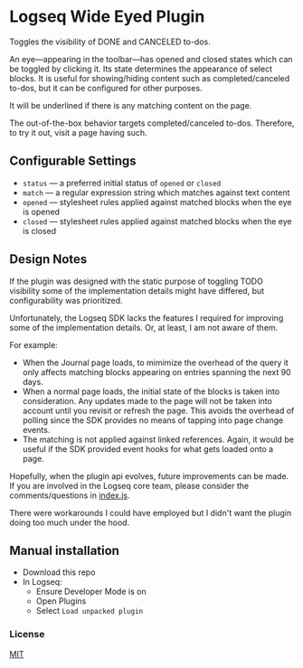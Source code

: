 # Logseq Wide Eyed Plugin

Toggles the visibility of DONE and CANCELED to-dos.

An eye—appearing in the toolbar—has opened and closed states which can be toggled by clicking it.  Its state determines the appearance of select blocks.  It is useful for showing/hiding content such as completed/canceled to-dos, but it can be configured for other purposes.

It will be underlined if there is any matching content on the page.

The out-of-the-box behavior targets completed/canceled to-dos.  Therefore, to try it out, visit a page having such.

## Configurable Settings
* `status` — a preferred initial status of `opened` or `closed`
* `match` — a regular expression string which matches against text content
* `opened` — stylesheet rules applied against matched blocks when the eye is opened
* `closed` — stylesheet rules applied against matched blocks when the eye is closed

## Design Notes
If the plugin was designed with the static purpose of toggling TODO visibility some of the implementation details might have differed, but configurability was prioritized.

Unfortunately, the Logseq SDK lacks the features I required for improving some of the implementation details.  Or, at least, I am not aware of them.

For example:
* When the Journal page loads, to mimimize the overhead of the query it only affects matching blocks appearing on entries spanning the next 90 days.
* When a normal page loads, the initial state of the blocks is taken into consideration.  Any updates made to the page will not be taken into account until you revisit or refresh the page.  This avoids the overhead of polling since the SDK provides no means of tapping into page change events.
* The matching is not applied against linked references.  Again, it would be useful if the SDK provided event hooks for what gets loaded onto a page.

Hopefully, when the plugin api evolves, future improvements can be made.  If you are involved in the Logseq core team, please consider the comments/questions in [index.js](./index.js).

There were workarounds I could have employed but I didn't want the plugin doing too much under the hood.

## Manual installation
* Download this repo
* In Logseq:
  * Ensure Developer Mode is on
  * Open Plugins
  * Select `Load unpacked plugin`

### License
[MIT](./LICENSE.md)

